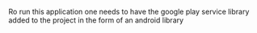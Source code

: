 Ro run this application one needs to have the google play service library added to the project in the form of an android library
